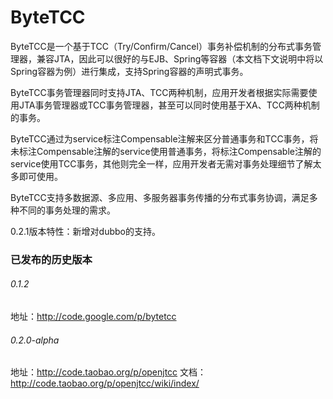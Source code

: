# ByteTCC
ByteTCC是一个基于TCC（Try/Confirm/Cancel）事务补偿机制的分布式事务管理器，兼容JTA，因此可以很好的与EJB、Spring等容器（本文档下文说明中将以Spring容器为例）进行集成，支持Spring容器的声明式事务。

ByteTCC事务管理器同时支持JTA、TCC两种机制，应用开发者根据实际需要使用JTA事务管理器或TCC事务管理器，甚至可以同时使用基于XA、TCC两种机制的事务。

ByteTCC通过为service标注Compensable注解来区分普通事务和TCC事务，将未标注Compensable注解的service使用普通事务，将标注Compensable注解的service使用TCC事务，其他则完全一样，应用开发者无需对事务处理细节了解太多即可使用。

ByteTCC支持多数据源、多应用、多服务器事务传播的分布式事务协调，满足多种不同的事务处理的需求。

0.2.1版本特性：新增对dubbo的支持。

### 已发布的历史版本
###### 0.1.2
地址：http://code.google.com/p/bytetcc

###### 0.2.0-alpha
地址：http://code.taobao.org/p/openjtcc
文档：http://code.taobao.org/p/openjtcc/wiki/index/

